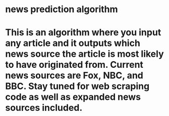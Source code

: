 # news prediction algorithm
# This is an algorithm where you input any article and it outputs which news source the article is most likely to have originated from. Current news sources are Fox, NBC, and BBC. Stay tuned for web scraping code as well as expanded news sources included.
